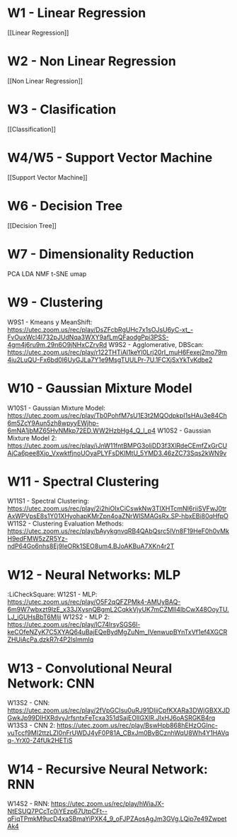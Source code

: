 # W1 - Linear Regression
[[Linear Regression]]

# W2 - Non Linear Regression
[[Non Linear Regression]]

# W3 - Clasification
[[Classification]]

# W4/W5 - Support Vector Machine
[[Support Vector Machine]]

# W6 - Decision Tree
[[Decision Tree]]

# W7 - Dimensionality Reduction
PCA
LDA
NMF
t-SNE
umap

# W9 - Clustering
W9S1 - Kmeans y MeanShift: https://utec.zoom.us/rec/play/DsZFcbRgUHc7x1sOJsU6yC-xt_-FvOuxWcl4l732pJUdNqa3WXY9afLmQFaodgPpi3PSS-4gm4j6ru9m.29n6O9jNHxCZrvRd
W9S2 - Agglomerative, DBScan:  https://utec.zoom.us/rec/play/r122THTiAl1keYl0Lrj20rI_muH6Fexej2mo79m4iu2LuQU-Fx6bd0I6UyGJLa7Y1e9MsgTUULPr-7U.1FCXjSxYkTvKdbe2

# W10 - Gaussian Mixture Model
W10S1 - Gaussian Mixture Model: https://utec.zoom.us/rec/play/Tb0PohfM7sU1E3t2MQOdpkpI1sHAu3e84Ch6m5ZcY9Aun5zh8wpyyEWjhp-6mNA1jbMZ65HvNMkp72ED.WW2HzbHg4_Q_l_p4
W10S2 - Gaussian Mixture Model 2: https://utec.zoom.us/rec/play/iJnW11fntBMPG3oljDD3f3XlRdeCEmfZxGrCUAjCa6pee8Xjo_VxwktfjnoUOyaPLYFsDKIMtU_5YMD3.46zZC73Sqs2kWN9v

# W11 - Spectral Clustering
W11S1 - Spectral Clustering: https://utec.zoom.us/rec/play/2i2hiOIxCiCswkNw3TIXHTcmNI6riiSVFwJ0trAxWPVpsE8s1Y01XHyohapKMrZpn4oaZNrWlSMAGsRx.SP-hbxEBi80qHfpO
W11S2 - Clustering Evaluation Methods: https://utec.zoom.us/rec/play/bAyykgnvqRB4QAbQsrc5lVn8F19HeF0h0vMkH9edFMW5zZR5Yz-ndP64Go6nhs8Ej9IeORk1SEO8um4.BJoAKBuA7XKn4r2T

# W12 - Neural Networks: MLP
:LiCheckSquare: W12S1 - MLP: https://utec.zoom.us/rec/play/O5F2qQFZPMk4-AMUyBAQ-6m9W7wbxzt9lzE_x33JXysnQBgmL2CqkkVjyUK7mCZMIl4IbCwX48OoyTU.LJ_iGUHsBbT6MIji 
W12S2 - MLP 2: https://utec.zoom.us/rec/play/lC74lrsySGS6l-keCOfeNZyK7C5XYAQ64uBajEQeBydMgZuNm_IVenwupBYnTxVf1ef4XGCRZHUiAcPa.dzkR7r4P2lslmmIq 

# W13 - Convolutional Neural Network: CNN
W13S2 - CNN: https://utec.zoom.us/rec/play/2fVpGCIsu0uRJ91DIjiCpfKXARa3DWjGBXXJDGwkJp99DlHXRdvyJrfsntxFeTcxa351dSajEOlIGXIR.JIxHJ6oASRGKB4rq
W13S3 - CNN 2: https://utec.zoom.us/rec/play/BswHpb868hEHzOGInc-vuTccf9MI2ttzLZI0nFrUWDJ4yF0P81A_CBxJm0BvBCznhWqU8Wh4Y1HAVqq-.YrX0-Z4fUk2HETiS

# W14 - Recursive Neural Network: RNN
W14S2 - RNN: https://utec.zoom.us/rec/play/hWiaJX-NtESUQ7PCcTc0iYEzp67UtpCFt--qFiqTPmkM9ucD4xaSBmaYiPXK4_9_oFJPZAosAgJm3GVg.LQip7e49ZwpetAk4